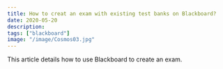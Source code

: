 ```yaml
---
title: How to creat an exam with existing test banks on Blackboard?
date: 2020-05-20
description: 
tags: ["blackboard"]
image: "/image/Cosmos03.jpg"
---
```


This article details how to use Blackboard to create an exam.
